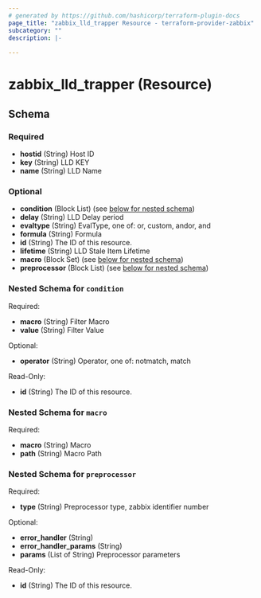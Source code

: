```yaml
---
# generated by https://github.com/hashicorp/terraform-plugin-docs
page_title: "zabbix_lld_trapper Resource - terraform-provider-zabbix"
subcategory: ""
description: |-
  
---
```


# zabbix_lld_trapper (Resource)





<!-- schema generated by tfplugindocs -->
## Schema

### Required

- **hostid** (String) Host ID
- **key** (String) LLD KEY
- **name** (String) LLD Name

### Optional

- **condition** (Block List) (see [below for nested schema](#nestedblock--condition))
- **delay** (String) LLD Delay period
- **evaltype** (String) EvalType, one of: or, custom, andor, and
- **formula** (String) Formula
- **id** (String) The ID of this resource.
- **lifetime** (String) LLD Stale Item Lifetime
- **macro** (Block Set) (see [below for nested schema](#nestedblock--macro))
- **preprocessor** (Block List) (see [below for nested schema](#nestedblock--preprocessor))

<a id="nestedblock--condition"></a>
### Nested Schema for `condition`

Required:

- **macro** (String) Filter Macro
- **value** (String) Filter Value

Optional:

- **operator** (String) Operator, one of: notmatch, match

Read-Only:

- **id** (String) The ID of this resource.


<a id="nestedblock--macro"></a>
### Nested Schema for `macro`

Required:

- **macro** (String) Macro
- **path** (String) Macro Path


<a id="nestedblock--preprocessor"></a>
### Nested Schema for `preprocessor`

Required:

- **type** (String) Preprocessor type, zabbix identifier number

Optional:

- **error_handler** (String)
- **error_handler_params** (String)
- **params** (List of String) Preprocessor parameters

Read-Only:

- **id** (String) The ID of this resource.


